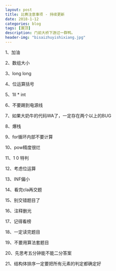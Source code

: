 ```yaml
---
layout: post
title: 比赛注意事项 - 持续更新
date: 2018-1-12
categories: blog
tags: [置顶]
description: 门前大桥下游过一群鸭。
header-img: "bisaizhuyishixiang.jpg"
---
```


1、加油

2、数组大小

3、long long

4、位运算括号

5、1ll * int

6、不要踢到电源线

7、如果大奶牛的代码WA了，一定存在两个以上的BUG

8、爆栈

9、for循环内部不要计算

10、pow精度很烂

11、1 0 特判

12、考虑位运算

13、INF偏小

14、看完cla再交题

15、别交错题目了

16、注释删光

17、记得看榜

18、一定读完题目

19、不要用算法套题目

20、先思考五分钟能不能二分答案

21、结构体排序一定要把所有元素的判定都确定好





